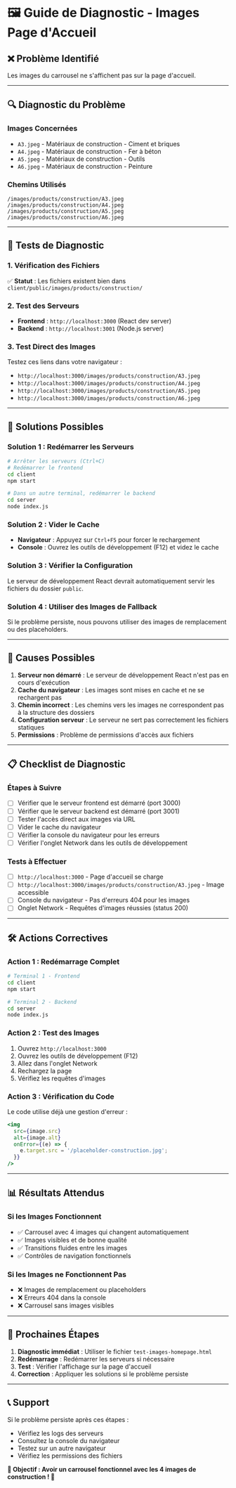 # 🖼️ Guide de Diagnostic - Images Page d'Accueil

## ❌ **Problème Identifié**

Les images du carrousel ne s'affichent pas sur la page d'accueil.

---

## 🔍 **Diagnostic du Problème**

### **Images Concernées**
- `A3.jpeg` - Matériaux de construction - Ciment et briques
- `A4.jpeg` - Matériaux de construction - Fer à béton  
- `A5.jpeg` - Matériaux de construction - Outils
- `A6.jpeg` - Matériaux de construction - Peinture

### **Chemins Utilisés**
```
/images/products/construction/A3.jpeg
/images/products/construction/A4.jpeg
/images/products/construction/A5.jpeg
/images/products/construction/A6.jpeg
```

---

## 🧪 **Tests de Diagnostic**

### **1. Vérification des Fichiers**
✅ **Statut** : Les fichiers existent bien dans `client/public/images/products/construction/`

### **2. Test des Serveurs**
- **Frontend** : `http://localhost:3000` (React dev server)
- **Backend** : `http://localhost:3001` (Node.js server)

### **3. Test Direct des Images**
Testez ces liens dans votre navigateur :
- `http://localhost:3000/images/products/construction/A3.jpeg`
- `http://localhost:3000/images/products/construction/A4.jpeg`
- `http://localhost:3000/images/products/construction/A5.jpeg`
- `http://localhost:3000/images/products/construction/A6.jpeg`

---

## 🔧 **Solutions Possibles**

### **Solution 1 : Redémarrer les Serveurs**
```bash
# Arrêter les serveurs (Ctrl+C)
# Redémarrer le frontend
cd client
npm start

# Dans un autre terminal, redémarrer le backend
cd server
node index.js
```

### **Solution 2 : Vider le Cache**
- **Navigateur** : Appuyez sur `Ctrl+F5` pour forcer le rechargement
- **Console** : Ouvrez les outils de développement (F12) et videz le cache

### **Solution 3 : Vérifier la Configuration**
Le serveur de développement React devrait automatiquement servir les fichiers du dossier `public`.

### **Solution 4 : Utiliser des Images de Fallback**
Si le problème persiste, nous pouvons utiliser des images de remplacement ou des placeholders.

---

## 🚨 **Causes Possibles**

1. **Serveur non démarré** : Le serveur de développement React n'est pas en cours d'exécution
2. **Cache du navigateur** : Les images sont mises en cache et ne se rechargent pas
3. **Chemin incorrect** : Les chemins vers les images ne correspondent pas à la structure des dossiers
4. **Configuration serveur** : Le serveur ne sert pas correctement les fichiers statiques
5. **Permissions** : Problème de permissions d'accès aux fichiers

---

## 📋 **Checklist de Diagnostic**

### **Étapes à Suivre**
- [ ] Vérifier que le serveur frontend est démarré (port 3000)
- [ ] Vérifier que le serveur backend est démarré (port 3001)
- [ ] Tester l'accès direct aux images via URL
- [ ] Vider le cache du navigateur
- [ ] Vérifier la console du navigateur pour les erreurs
- [ ] Vérifier l'onglet Network dans les outils de développement

### **Tests à Effectuer**
- [ ] `http://localhost:3000` - Page d'accueil se charge
- [ ] `http://localhost:3000/images/products/construction/A3.jpeg` - Image accessible
- [ ] Console du navigateur - Pas d'erreurs 404 pour les images
- [ ] Onglet Network - Requêtes d'images réussies (status 200)

---

## 🛠️ **Actions Correctives**

### **Action 1 : Redémarrage Complet**
```bash
# Terminal 1 - Frontend
cd client
npm start

# Terminal 2 - Backend  
cd server
node index.js
```

### **Action 2 : Test des Images**
1. Ouvrez `http://localhost:3000`
2. Ouvrez les outils de développement (F12)
3. Allez dans l'onglet Network
4. Rechargez la page
5. Vérifiez les requêtes d'images

### **Action 3 : Vérification du Code**
Le code utilise déjà une gestion d'erreur :
```jsx
<img
  src={image.src}
  alt={image.alt}
  onError={(e) => {
    e.target.src = '/placeholder-construction.jpg';
  }}
/>
```

---

## 📊 **Résultats Attendus**

### **Si les Images Fonctionnent**
- ✅ Carrousel avec 4 images qui changent automatiquement
- ✅ Images visibles et de bonne qualité
- ✅ Transitions fluides entre les images
- ✅ Contrôles de navigation fonctionnels

### **Si les Images ne Fonctionnent Pas**
- ❌ Images de remplacement ou placeholders
- ❌ Erreurs 404 dans la console
- ❌ Carrousel sans images visibles

---

## 🎯 **Prochaines Étapes**

1. **Diagnostic immédiat** : Utiliser le fichier `test-images-homepage.html`
2. **Redémarrage** : Redémarrer les serveurs si nécessaire
3. **Test** : Vérifier l'affichage sur la page d'accueil
4. **Correction** : Appliquer les solutions si le problème persiste

---

## 📞 **Support**

Si le problème persiste après ces étapes :
- Vérifiez les logs des serveurs
- Consultez la console du navigateur
- Testez sur un autre navigateur
- Vérifiez les permissions des fichiers

**🎯 Objectif : Avoir un carrousel fonctionnel avec les 4 images de construction ! 🚀**
